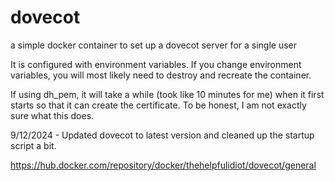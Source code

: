 # dovecot
a simple docker container to set up a dovecot server for a single user

It is configured with environment variables. If you change environment variables, you will most likely need to destroy and recreate the container.

If using dh_pem, it will take a while (took like 10 minutes for me) when it first starts so that it can create the certificate. To be honest, I am not exactly sure what this does.

9/12/2024 - Updated dovecot to latest version and cleaned up the startup script a bit.

https://hub.docker.com/repository/docker/thehelpfulidiot/dovecot/general
